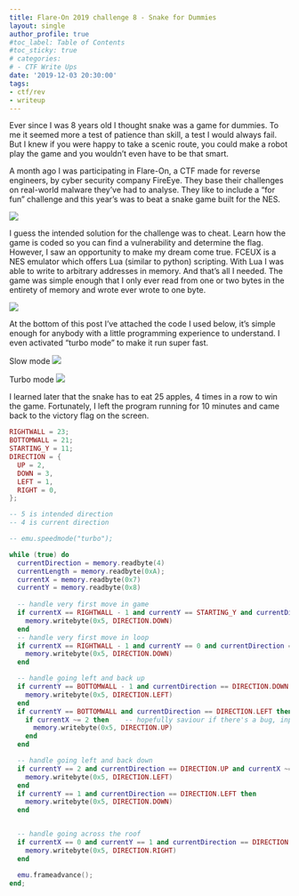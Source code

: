 ```yaml
---
title: Flare-On 2019 challenge 8 - Snake for Dummies
layout: single
author_profile: true
#toc_label: Table of Contents
#toc_sticky: true
# categories:
# - CTF Write Ups
date: '2019-12-03 20:30:00'
tags:
- ctf/rev
- writeup
---
```


Ever since I was 8 years old I thought snake was a game for dummies. To me it seemed more a test of patience than skill, a test I would always fail. But I knew if you were happy to take a scenic route, you could make a robot play the game and you wouldn’t even have to be that smart.

A month ago I was participating in Flare-On, a CTF made for reverse engineers, by cyber security company FireEye. They base their challenges on real-world malware they’ve had to analyse. They like to include a “for fun” challenge and this year’s was to beat a snake game built for the NES.

![](/blog/assets/images/flare-on-snake/press-start.png)

I guess the intended solution for the challenge was to cheat. Learn how the game is coded so you can find a vulnerability and determine the flag. However, I saw an opportunity to make my dream come true. FCEUX is a NES emulator which offers Lua (similar to python) scripting. With Lua I was able to write to arbitrary addresses in memory. And that’s all I needed. The game was simple enough that I only ever read from one or two bytes in the entirety of memory and wrote ever wrote to one byte.

![](/blog/assets/images/flare-on-snake/memory.png)

At the bottom of this post I’ve attached the code I used below, it’s simple enough for anybody with a little programming experience to understand. I even activated “turbo mode” to make it run super fast.

Slow mode
![](/blog/assets/images/flare-on-snake/trimmed-slow-af.gif)

Turbo mode
![](/blog/assets/images/flare-on-snake/fast-and-trimmed.gif)

I learned later that the snake has to eat 25 apples, 4 times in a row to win the game. Fortunately, I left the program running for 10 minutes and came back to the victory flag on the screen.

```lua
RIGHTWALL = 23;
BOTTOMWALL = 21;
STARTING_Y = 11;
DIRECTION = {
  UP = 2,
  DOWN = 3,
  LEFT = 1,
  RIGHT = 0,
};

-- 5 is intended direction
-- 4 is current direction

-- emu.speedmode("turbo");

while (true) do
  currentDirection = memory.readbyte(4)
  currentLength = memory.readbyte(0xA);
  currentX = memory.readbyte(0x7)
  currentY = memory.readbyte(0x8)
  
  -- handle very first move in game
  if currentX == RIGHTWALL - 1 and currentY == STARTING_Y and currentDirection == DIRECTION.RIGHT then
    memory.writebyte(0x5, DIRECTION.DOWN)
  end
  -- handle very first move in loop
  if currentX == RIGHTWALL - 1 and currentY == 0 and currentDirection == DIRECTION.RIGHT then
    memory.writebyte(0x5, DIRECTION.DOWN)
  end

  -- handle going left and back up
  if currentY == BOTTOMWALL - 1 and currentDirection == DIRECTION.DOWN then
    memory.writebyte(0x5, DIRECTION.LEFT)
  end
  if currentY == BOTTOMWALL and currentDirection == DIRECTION.LEFT then
    if currentX ~= 2 then    -- hopefully saviour if there's a bug, input lag
      memory.writebyte(0x5, DIRECTION.UP)
    end
  end

  -- handle going left and back down
  if currentY == 2 and currentDirection == DIRECTION.UP and currentX ~= 0 then
    memory.writebyte(0x5, DIRECTION.LEFT)
  end
  if currentY == 1 and currentDirection == DIRECTION.LEFT then
    memory.writebyte(0x5, DIRECTION.DOWN)
  end


  -- handle going across the roof
  if currentX == 0 and currentY == 1 and currentDirection == DIRECTION.UP then
    memory.writebyte(0x5, DIRECTION.RIGHT)
  end  

  emu.frameadvance();
end;
```

